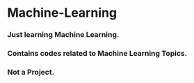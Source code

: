 # Machine-Learning

### Just learning Machine Learning.
### Contains codes related to Machine Learning Topics.
### Not a Project.
